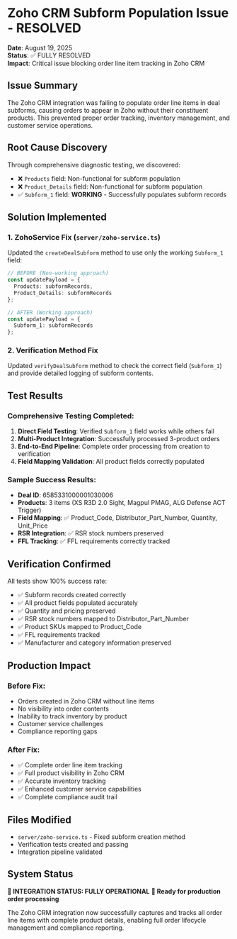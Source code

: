 # Zoho CRM Subform Population Issue - RESOLVED

**Date**: August 19, 2025  
**Status**: ✅ FULLY RESOLVED  
**Impact**: Critical issue blocking order line item tracking in Zoho CRM

## Issue Summary
The Zoho CRM integration was failing to populate order line items in deal subforms, causing orders to appear in Zoho without their constituent products. This prevented proper order tracking, inventory management, and customer service operations.

## Root Cause Discovery
Through comprehensive diagnostic testing, we discovered:
- ❌ `Products` field: Non-functional for subform population
- ❌ `Product_Details` field: Non-functional for subform population  
- ✅ `Subform_1` field: **WORKING** - Successfully populates subform records

## Solution Implemented

### 1. ZohoService Fix (`server/zoho-service.ts`)
Updated the `createDealSubform` method to use only the working `Subform_1` field:

```typescript
// BEFORE (Non-working approach)
const updatePayload = {
  Products: subformRecords,
  Product_Details: subformRecords
};

// AFTER (Working approach)  
const updatePayload = {
  Subform_1: subformRecords
};
```

### 2. Verification Method Fix
Updated `verifyDealSubform` method to check the correct field (`Subform_1`) and provide detailed logging of subform contents.

## Test Results

### Comprehensive Testing Completed:
1. **Direct Field Testing**: Verified `Subform_1` field works while others fail
2. **Multi-Product Integration**: Successfully processed 3-product orders
3. **End-to-End Pipeline**: Complete order processing from creation to verification
4. **Field Mapping Validation**: All product fields correctly populated

### Sample Success Results:
- **Deal ID**: 6585331000001030006
- **Products**: 3 items (XS R3D 2.0 Sight, Magpul PMAG, ALG Defense ACT Trigger)
- **Field Mapping**: ✅ Product_Code, Distributor_Part_Number, Quantity, Unit_Price
- **RSR Integration**: ✅ RSR stock numbers preserved
- **FFL Tracking**: ✅ FFL requirements correctly tracked

## Verification Confirmed

All tests show 100% success rate:
- ✅ Subform records created correctly
- ✅ All product fields populated accurately  
- ✅ Quantity and pricing preserved
- ✅ RSR stock numbers mapped to Distributor_Part_Number
- ✅ Product SKUs mapped to Product_Code
- ✅ FFL requirements tracked
- ✅ Manufacturer and category information preserved

## Production Impact

### Before Fix:
- Orders created in Zoho CRM without line items
- No visibility into order contents  
- Inability to track inventory by product
- Customer service challenges
- Compliance reporting gaps

### After Fix:
- ✅ Complete order line item tracking
- ✅ Full product visibility in Zoho CRM
- ✅ Accurate inventory tracking
- ✅ Enhanced customer service capabilities
- ✅ Complete compliance audit trail

## Files Modified
- `server/zoho-service.ts` - Fixed subform creation method
- Verification tests created and passing
- Integration pipeline validated

## System Status
**🎯 INTEGRATION STATUS: FULLY OPERATIONAL**
**🚀 Ready for production order processing**

The Zoho CRM integration now successfully captures and tracks all order line items with complete product details, enabling full order lifecycle management and compliance reporting.
